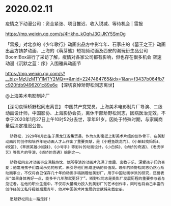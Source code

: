 # 2020.02.11

疫情之下动漫公司：资金紧张、项目推迟、收入锐减、等待机会 | 雷报

https://mp.weixin.qq.com/s/4Hkho_kOqhJ3OiJKY5SmOg

「雷报」对北京的《少年歌行》动画出品方中影年年、石家庄的《墓王之王》动画出品方铸梦动画、上海的《萌芽熊》短视频动画及西安的潮玩衍生品公司Boom!Box进行了采访了解，疫情对各家公司都有影响，但也存在很多机会
空速动漫《沉默之蓝：序》入围雅典动画节

https://mp.weixin.qq.com/s?__biz=MzUzMTY1MTY2MQ==&mid=2247484765&idx=1&sn=f3437b064fb7c920fdb9496201c89e6e
【深切哀悼矫野松同志离世】

@上海美术电影制片厂                            

【深切哀悼矫野松同志离世】 中国共产党党员，上海美术电影制片厂导演、二级动画设计师，中国影协、上海影协会员，离休干部矫野松同志，因病医治无效，不幸于2020年1月27日上午10时52分去世，享年91岁。因处于特殊时期，与家属商量后决定推迟公告。

      矫野松，1929年8月出生于黑龙江省集贤县，作为东影南迁上影美术片组的创作骨干，在美影动画片的创作和培养年轻动画人才上作出了重要贡献，是《小鲤鱼跳龙门》、《小蝌蚪找妈妈》、《牧笛》、《草原英雄小姐妹》、《小号手》等影片的动画设计，《小白鸽》、《娇娇的奇遇》、《老虎学艺》等影片的导演，《娇娇的奇遇》编剧之一。

      矫野松同志对动画事业满腔热忱，他所导演的动画片充满了童趣，寓教于乐，深受孩子们的喜爱；他常用孩子们喜闻乐见的形式，来引导他们形成正确的价值观。晚年的矫野松同志仍然心系动画事业，不仅将自己保存几十年的动画手稿捐赠给美影厂，用于中国动画学派的研究，还曾表示“如果身体再好一点，能多干几年那就更好了”。矫野松同志是美影厂发展历程的重要参与者与见证者，在他的职业生涯中，不仅将大量精力投入到美影厂的艺术创作中，同时也将自己丰富的创作经验无私传授给后辈青年，他对中国美术片发展的贡献将永载史册。

      愿矫野松同志一路走好！



